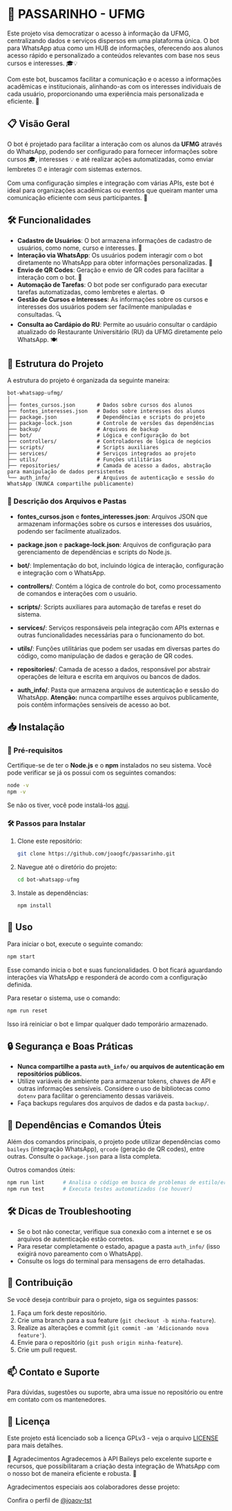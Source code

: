 # 🤖 PASSARINHO - UFMG

Este projeto visa democratizar o acesso à informação da UFMG, centralizando dados e serviços dispersos em uma plataforma única. O bot para WhatsApp atua como um HUB de informações, oferecendo aos alunos acesso rápido e personalizado a conteúdos relevantes com base nos seus cursos e interesses. 🎓💡

Com este bot, buscamos facilitar a comunicação e o acesso a informações acadêmicas e institucionais, alinhando-as com os interesses individuais de cada usuário, proporcionando uma experiência mais personalizada e eficiente. 🚀

## 📋 Visão Geral

O bot é projetado para facilitar a interação com os alunos da **UFMG** através do WhatsApp, podendo ser configurado para fornecer informações sobre cursos 🎓, interesses 💡 e até realizar ações automatizadas, como enviar lembretes ⏰ e interagir com sistemas externos.

Com uma configuração simples e integração com várias APIs, este bot é ideal para organizações acadêmicas ou eventos que queiram manter uma comunicação eficiente com seus participantes. 🎉

## 🛠️ Funcionalidades

- **Cadastro de Usuários**: O bot armazena informações de cadastro de usuários, como nome, curso e interesses. 📝
- **Interação via WhatsApp**: Os usuários podem interagir com o bot diretamente no WhatsApp para obter informações personalizadas. 💬
- **Envio de QR Codes**: Geração e envio de QR codes para facilitar a interação com o bot. 📲
- **Automação de Tarefas**: O bot pode ser configurado para executar tarefas automatizadas, como lembretes e alertas. ⚙️
- **Gestão de Cursos e Interesses**: As informações sobre os cursos e interesses dos usuários podem ser facilmente manipuladas e consultadas. 🔍
- **Consulta ao Cardápio do RU**: Permite ao usuário consultar o cardápio atualizado do Restaurante Universitário (RU) da UFMG diretamente pelo WhatsApp. 🍽️

## 📂 Estrutura do Projeto

A estrutura do projeto é organizada da seguinte maneira:

```
bot-whatsapp-ufmg/
│
├── fontes_cursos.json       # Dados sobre cursos dos alunos
├── fontes_interesses.json   # Dados sobre interesses dos alunos
├── package.json             # Dependências e scripts do projeto
├── package-lock.json        # Controle de versões das dependências
├── backup/                  # Arquivos de backup
├── bot/                     # Lógica e configuração do bot
├── controllers/             # Controladores de lógica de negócios
├── scripts/                 # Scripts auxiliares
├── services/                # Serviços integrados ao projeto
├── utils/                   # Funções utilitárias
├── repositories/            # Camada de acesso a dados, abstração para manipulação de dados persistentes
└── auth_info/               # Arquivos de autenticação e sessão do WhatsApp (NUNCA compartilhe publicamente)
```

### 📄 Descrição dos Arquivos e Pastas
  
- **fontes_cursos.json** e **fontes_interesses.json**: Arquivos JSON que armazenam informações sobre os cursos e interesses dos usuários, podendo ser facilmente atualizados.

- **package.json** e **package-lock.json**: Arquivos de configuração para gerenciamento de dependências e scripts do Node.js.

- **bot/**: Implementação do bot, incluindo lógica de interação, configuração e integração com o WhatsApp.

- **controllers/**: Contém a lógica de controle do bot, como processamento de comandos e interações com o usuário.

- **scripts/**: Scripts auxiliares para automação de tarefas e reset do sistema.

- **services/**: Serviços responsáveis pela integração com APIs externas e outras funcionalidades necessárias para o funcionamento do bot.

- **utils/**: Funções utilitárias que podem ser usadas em diversas partes do código, como manipulação de dados e geração de QR codes.

- **repositories/**: Camada de acesso a dados, responsável por abstrair operações de leitura e escrita em arquivos ou bancos de dados.

- **auth_info/**: Pasta que armazena arquivos de autenticação e sessão do WhatsApp. **Atenção:** nunca compartilhe esses arquivos publicamente, pois contêm informações sensíveis de acesso ao bot.

## 📥 Instalação

### 🔧 Pré-requisitos

Certifique-se de ter o **Node.js** e o **npm** instalados no seu sistema. Você pode verificar se já os possui com os seguintes comandos:

```bash
node -v
npm -v
```

Se não os tiver, você pode instalá-los [aqui](https://nodejs.org/).

### 🛠️ Passos para Instalar

1. Clone este repositório:
   ```bash
   git clone https://github.com/joaogfc/passarinho.git
   ```

2. Navegue até o diretório do projeto:
   ```bash
   cd bot-whatsapp-ufmg
   ```

3. Instale as dependências:
   ```bash
   npm install
   ```
   
## 🚀 Uso

Para iniciar o bot, execute o seguinte comando:

```bash
npm start
```

Esse comando inicia o bot e suas funcionalidades. O bot ficará aguardando interações via WhatsApp e responderá de acordo com a configuração definida.

Para resetar o sistema, use o comando:

```bash
npm run reset
```

Isso irá reiniciar o bot e limpar qualquer dado temporário armazenado.

## 🔒 Segurança e Boas Práticas

- **Nunca compartilhe a pasta `auth_info/` ou arquivos de autenticação em repositórios públicos.**
- Utilize variáveis de ambiente para armazenar tokens, chaves de API e outras informações sensíveis. Considere o uso de bibliotecas como `dotenv` para facilitar o gerenciamento dessas variáveis.
- Faça backups regulares dos arquivos de dados e da pasta `backup/`.

## 🧩 Dependências e Comandos Úteis

Além dos comandos principais, o projeto pode utilizar dependências como `baileys` (integração WhatsApp), `qrcode` (geração de QR codes), entre outras. Consulte o `package.json` para a lista completa.

Outros comandos úteis:

```bash
npm run lint      # Analisa o código em busca de problemas de estilo/erros
npm run test      # Executa testes automatizados (se houver)
```

## 🛠️ Dicas de Troubleshooting

- Se o bot não conectar, verifique sua conexão com a internet e se os arquivos de autenticação estão corretos.
- Para resetar completamente o estado, apague a pasta `auth_info/` (isso exigirá novo pareamento com o WhatsApp).
- Consulte os logs do terminal para mensagens de erro detalhadas.

## 🤝 Contribuição

Se você deseja contribuir para o projeto, siga os seguintes passos:

1. Faça um fork deste repositório.
2. Crie uma branch para a sua feature (`git checkout -b minha-feature`).
3. Realize as alterações e commit (`git commit -am 'Adicionando nova feature'`).
4. Envie para o repositório (`git push origin minha-feature`).
5. Crie um pull request.

## 📫 Contato e Suporte

Para dúvidas, sugestões ou suporte, abra uma issue no repositório ou entre em contato com os mantenedores.

## 📜 Licença

Este projeto está licenciado sob a licença GPLv3 - veja o arquivo [LICENSE](LICENSE) para mais detalhes.

🙏 Agradecimentos
Agradecemos à API Baileys pelo excelente suporte e recursos, que possibilitaram a criação desta integração de WhatsApp com o nosso bot de maneira eficiente e robusta. 👏

Agradecimentos especiais aos colaboradores desse projeto:

Confira o perfil de [@joaov-tst](https://github.com/joaov-tst)


